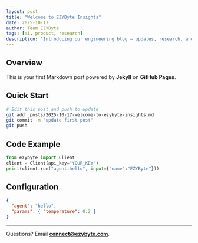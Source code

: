 ```yaml
---
layout: post
title: "Welcome to EZYByte Insights"
date: 2025-10-17
author: Team EZYByte
tags: [ai, product, research]
description: "Introducing our engineering blog — updates, research, and product news."
---
```


## Overview
This is your first Markdown post powered by **Jekyll** on **GitHub Pages**.

## Quick Start
```bash
# Edit this post and push to update
git add _posts/2025-10-17-welcome-to-ezybyte-insights.md
git commit -m "update first post"
git push
```

## Code Example
```python
from ezybyte import Client
client = Client(api_key="YOUR_KEY")
print(client.run("agent:hello", input={"name":"EZYByte"}))
```

## Configuration
```json
{
  "agent": "hello",
  "params": { "temperature": 0.2 }
}
```

---

Questions? Email **connect@ezybyte.com**.
